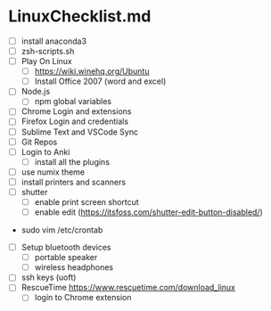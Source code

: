 # LinuxChecklist.md
- [ ] install anaconda3
- [ ] zsh-scripts.sh
- [ ] Play On Linux
	- [ ] https://wiki.winehq.org/Ubuntu
	- [ ] Install Office 2007 (word and excel)
- [ ] Node.js
	- [ ] npm global variables
- [ ] Chrome Login and extensions
- [ ] Firefox Login and credentials
- [ ] Sublime Text and VSCode Sync
- [ ] Git Repos
- [ ] Login to Anki
	- [ ] install all the plugins
- [ ] use numix theme
- [ ] install printers and scanners
- [ ] shutter
	- [ ] enable print screen shortcut
	- [ ] enable edit (https://itsfoss.com/shutter-edit-button-disabled/)
- sudo vim /etc/crontab
- [ ] Setup bluetooth devices
	- [ ] portable speaker
	- [ ] wireless headphones
- [ ] ssh keys (uoft)
- [ ] RescueTime https://www.rescuetime.com/download_linux
	- [ ] login to Chrome extension